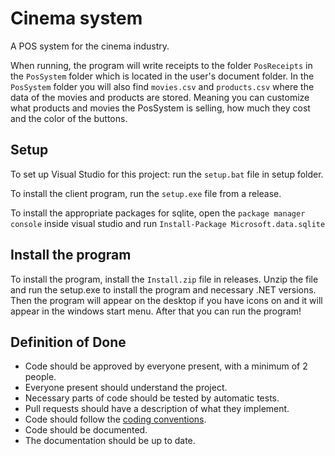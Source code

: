 # Cinema system
A POS system for the cinema industry.

When running, the program will write receipts to the folder `PosReceipts` in the `PosSystem` folder which is located in the user's document folder.
In the `PosSystem` folder you will also find `movies.csv` and `products.csv` where the data of the movies and products are stored. Meaning you can customize what products and movies the PosSystem is selling, how much they cost and the color of the buttons.

## Setup
To set up Visual Studio for this project: run the `setup.bat` file in setup folder.

To install the client program, run the `setup.exe` file from a release.

To install the appropriate packages for sqlite, open the `package manager console` inside visual studio and run `Install-Package Microsoft.data.sqlite`

## Install the program
To install the program, install the `Install.zip` file in releases.
Unzip the file and run the setup.exe to install the program and necessary .NET versions.
Then the program will appear on the desktop if you have icons on and it will appear in the windows start menu.
After that you can run the program!

## Definition of Done
- Code should be approved by everyone present, with a minimum of 2 people.
- Everyone present should understand the project.
- Necessary parts of code should be tested by automatic tests.
- Pull requests should have a description of what they implement.
- Code should follow the [coding conventions](https://learn.microsoft.com/en-us/dotnet/csharp/fundamentals/coding-style/coding-conventions).
- Code should be documented.
- The documentation should be up to date.
